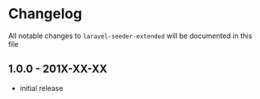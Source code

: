 # Changelog

All notable changes to `laravel-seeder-extended` will be documented in this file

## 1.0.0 - 201X-XX-XX

- initial release
